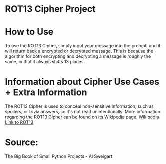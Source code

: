 
# ROT13 Cipher Project

# How to Use

To use the ROT13 Cipher, simply input your message into the prompt, and it will return back a encrypted or decrypted message. This is because the algorithm for both encrypting and decrypting a message is roughly the same, in that it always shifts 13 places.

# Information about Cipher Use Cases + Extra Information

The ROT13 Cipher is used to conceal non-sensitive information, such as spoilers, or trivia answers, so it's not read unintentionally. More information regarding the ROT13 Cipher can be found on its Wikipedia page.
[Wikipedia Link to ROT13](https://en.wikipedia.org/wiki/ROT13)

# Source:

The Big Book of Small Python Projects - Al Sweigart